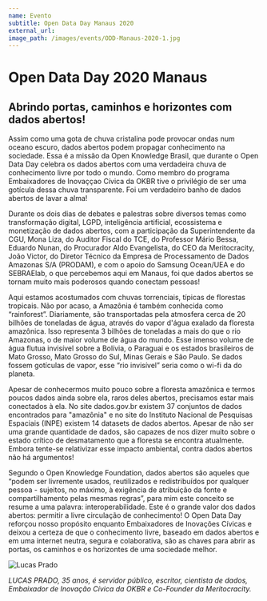 ```yaml
---
name: Evento
subtitle: Open Data Day Manaus 2020
external_url: 
image_path: /images/events/ODD-Manaus-2020-1.jpg
---
```


# Open Data Day 2020 Manaus
## Abrindo portas, caminhos e horizontes com dados abertos!

Assim como uma gota de chuva cristalina pode provocar ondas num oceano escuro, dados abertos podem propagar conhecimento na sociedade. Essa é a missão da Open Knowledge Brasil, que durante o Open Data Day celebra os dados abertos com uma verdadeira chuva de conhecimento livre por todo o mundo. Como membro do programa Embaixadores de Inovaççao Cívica da OKBR tive o privilégio de ser uma gotícula dessa chuva transparente. Foi um verdadeiro banho de dados abertos de lavar a alma!

Durante os dois dias de debates e palestras sobre diversos temas como transformação digital, LGPD, inteligência artificial, ecossistema e monetização de dados abertos, com a participação da Superintendente da CGU, Mona Liza, do Auditor Fiscal do TCE, do Professor Mário Bessa, Eduardo Nunan, do Procurador Aldo Evangelista, do CEO da Meritocracity, João Victor, do Diretor Técnico da Empresa de Processamento de Dados Amazonas S/A (PRODAM), e com o apoio do Samsung Ocean/UEA e do SEBRAElab, o que percebemos aqui em Manaus, foi que dados abertos se tornam muito mais poderosos quando conectam pessoas! 

Aqui estamos acostumados com chuvas torrenciais, típicas de florestas tropicais. Não por acaso, a Amazônia é também conhecida como “rainforest”.  Diariamente, são transportadas pela atmosfera cerca de 20 bilhões de toneladas de água, através do vapor d'água exalado da floresta amazônica. Isso representa 3 bilhões de toneladas a mais do que o rio Amazonas, o de maior volume de água do mundo. Esse imenso volume de água flutua invisível sobre a Bolívia, o Paraguai e os estados brasileiros de Mato Grosso, Mato Grosso do Sul, Minas Gerais e São Paulo. Se dados fossem gotículas de vapor, esse “rio invisível” seria como o wi-fi da do planeta.

Apesar de conhecermos muito pouco sobre a floresta amazônica e termos poucos dados ainda sobre ela, raros deles abertos, precisamos estar mais conectados à ela. No site dados.gov.br existem 37 conjuntos de dados encontrados para "amazônia" e no site do Instituto Nacional de Pesquisas Espaciais (INPE) existem 14 datasets de dados abertos. Apesar de não ser uma grande quantidade de dados, são capazes de nos dizer muito sobre o estado crítico de desmatamento que a floresta se encontra atualmente. Embora tente-se relativizar esse impacto ambiental, contra dados abertos não há argumentos!

Segundo o Open Knowledge Foundation, dados abertos são aqueles que “podem ser livremente usados, reutilizados e redistribuídos por qualquer pessoa - sujeitos, no máximo, à exigência de atribuição da fonte e compartilhamento pelas mesmas regras”, para mim este conceito se resume a uma palavra: interoperabilidade. Este é o grande valor dos dados abertos: permitir a livre circulação de conhecimento! O Open Data Day reforçou nosso propósito enquanto Embaixadores de Inovações Cívicas e deixou a certeza de que o conhecimento livre, baseado em dados abertos e em uma internet neutra, segura e colaborativa, são as chaves para abrir as portas, os caminhos e os horizontes de uma sociedade melhor.


![Lucas Prado](/images/events/ODD-Manaus-2020-2.jpg)

*LUCAS PRADO, 35 anos, é servidor público, escritor, cientista de dados, Embaixador de Inovação Cívica da OKBR e Co-Founder da Meritocracity.*
